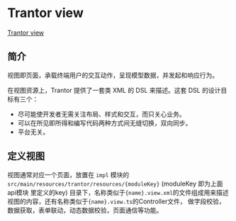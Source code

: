 # Trantor view

[Trantor view](https://trantor-interactive-doc.app.terminus.io/doc/marked/developer-guide-view)

## 简介

视图即页面，承载终端用户的交互动作，呈现模型数据，并发起和响应行为。

在视图资源上，Trantor 提供了一套类 XML 的 DSL 来描述。这套 DSL 的设计目标有三个：

 - 尽可能使开发者无需关注布局、样式和交互，而只关心业务。
 - 可以在所见即所得和编写代码两种方式间无缝切换，双向同步。
 - 平台无关。

## 定义视图

 视图通常对应一个页面，放置在 `impl` 模块的 `src/main/resources/trantor/resources/{moduleKey}` (moduleKey 即为上面 
 api模块 里定义的key) 目录下，名称类似于`{name}.view.xml`的文件组成用来描述视图的内容，还有名称类似于`{name}.view.ts`的Controller文件，
 做字段校验，数据获取，表单联动，动态数据校验，页面通信等功能。

